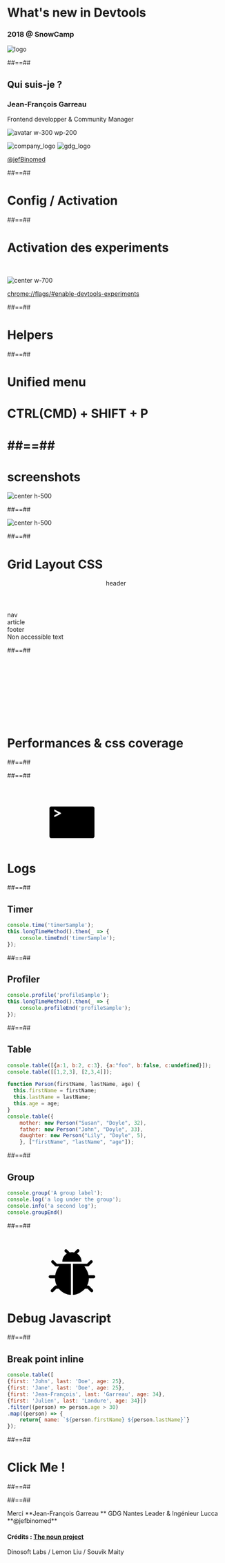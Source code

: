 

<!-- .slide: class="first-slide"  data-state="first"-->


# What's new in Devtools
### 2018  @ **SnowCamp**

![logo](assets/images/devtools.jpg)


##==##

<!-- .slide: class="who-am-i" -->

## Qui suis-je ?

### Jean-François Garreau

<!-- .element: class="descjf" -->
Frontend developper & Community Manager

![avatar w-300 wp-200](assets/images/jf.jpg)


![company_logo](assets/images/lucca_logo.png)
![gdg_logo](assets/images/GDG-Logo-carre.png)

<!-- .element: class="twitter" -->
[@jefBinomed](https://twitter.com/jefBinomed)



##==##

<!-- .slide: class="transition-black" data-background="#3d4349"-->

# Config / Activation


##==##

# Activation des experiments

<br>

![center w-700](./assets/images/activation.png)

[chrome://flags/#enable-devtools-experiments](chrome://flags/#enable-devtools-experiments)

##==##

<!-- .slide: class="transition-black" data-background="#3d4349"-->

# Helpers

##==##

<!-- .slide: class="transition"  -->

# Unified menu


<h1>CTRL(CMD) + SHIFT + P<h1>


##==##

# screenshots

![center h-500](./assets/images/screenshot_nexus_5x.png)

##==##

<!-- .slide: class="transition-black" data-background="#3d4349"-->

![center h-500](./assets/images/css_awesome.png)

##==##

# Grid Layout CSS

<div class="demo-grid">
    <header>header</header>
    <nav>nav</nav>
    <article>article</article>
    <footer>footer</footer>
    <div class="white-text">Non accessible text</div>
</div>

##==##

<!-- .slide: class="transition-black" data-background="#3d4349"-->

<h1>
    <svg class="h-150 color-red">
        <use xlink:href="#stats" />
    </svg><br>Performances & css coverage
</h1>


##==##

<!-- .slide: data-background="./assets/images/devfestdraw.png" -->


##==##

<!-- .slide: class="transition-black" data-background="#3d4349"-->

<h1>
    <svg class="h-150 color-white">
        <use xlink:href="#terminal" />
    </svg><br>Logs
</h1>

##==##

<!-- .slide: class="with-code" data-state="console" data-background="#3f3f3f" -->

## Timer

```javascript
console.time('timerSample');
this.longTimeMethod().then(_ => {
    console.timeEnd('timerSample');
});
```


##==##

<!-- .slide: class="with-code" data-state="profile" data-background="#3f3f3f" -->

## Profiler

```javascript
console.profile('profileSample');
this.longTimeMethod().then(_ => {
    console.profileEnd('profileSample');
});
```

##==##

<!-- .slide: class="with-code" data-state="table" data-background="#3f3f3f"-->

## Table

```javascript
console.table([{a:1, b:2, c:3}, {a:"foo", b:false, c:undefined}]);
console.table([[1,2,3], [2,3,4]]);

function Person(firstName, lastName, age) {
  this.firstName = firstName;
  this.lastName = lastName;
  this.age = age;
}
console.table({
    mother: new Person("Susan", "Doyle", 32),
    father: new Person("John", "Doyle", 33),
    daughter: new Person("Lily", "Doyle", 5),
    }, ["firstName", "lastName", "age"]);
```

##==##

<!-- .slide: class="with-code" data-state="group" data-background="#3f3f3f"-->

## Group

```javascript
console.group('A group label');
console.log('a log under the group');
console.info('a second log');
console.groupEnd()
```

##==##

<!-- .slide: class="transition-black" data-background="#3d4349"-->

<h1>
    <svg class="h-150 color-red">
        <use xlink:href="#debug" />
    </svg><br>Debug Javascript
</h1>



##==##

<!-- .slide: class="with-code" data-state="inline" data-background="#3f3f3f"-->

## Break point inline

```javascript
console.table([
{first: 'John', last: 'Doe', age: 25},
{first: 'Jane', last: 'Doe', age: 25},
{first: 'Jean-François', last: 'Garreau', age: 34},
{first: 'Julien', last: 'Landure', age: 34}])
.filter((person) => person.age > 30)
.map((person) => {
    return{ name: `${person.firstName} ${person.lastName}`}
});
```



##==##

<!-- .slide: class="transition-black" data-background="#3d4349"-->



<h1>
    <div id="demo-click" >Click Me !</div>
</h1>


##==##

<!-- .slide: data-state="ghost"-->

<div id="demo-ghost-parent">
    <div class="demo-ghost"></div>
    <div class="demo-shadow"></div>
</div>


##==##

<!-- .slide: class="last-slide" -->

<!-- .element: class="thank-message" --> Merci

<!-- .element: class="presenter" --> **Jean-François Garreau  **

<!-- .element: class="work-rule" --> GDG Nantes Leader & Ingénieur Lucca

<!-- .element: class="email" --> **@jefbinomed**

<div class="credits">
    <h4 >Crédits : <a href="https://thenounproject.com/" target="_blank">The noun project</a></h4>
    <p >Dinosoft Labs / Lemon Liu / Souvik Maity</p>
</div>

<div style="display:none">
    <!-- stats -->
    <svg id="stats" xmlns="http://www.w3.org/2000/svg" xmlns:xlink="http://www.w3.org/1999/xlink" version="1.1" x="0px" y="0px" viewBox="0 0 52 65" enable-background="new 0 0 52 52" xml:space="preserve"><g><g><g><path fill="none"  stroke-width="2" stroke-miterlimit="10" d="M6.6890597,14.049015     c6.3503995-10.6536999,20.2696991-14.2212,31.0895958-7.9683003c9.6343994,5.5679002,13.5627022,17.044899,9.8244019,27.0145988"/><polyline fill="none"  stroke-width="2" stroke-miterlimit="10" points="16.6390591,12.1095152      6.6866598,14.0467148 4.7191596,4.2472148    "/></g><g><path fill="none"  stroke-width="2" stroke-miterlimit="10" d="M45.311058,37.9510155     c-6.3506012,10.653698-20.2698994,14.221199-31.089798,7.9682007     C4.5868597,40.3513145,0.6585596,28.8743153,4.3970594,18.9046154"/><polyline fill="none"  stroke-width="2" stroke-miterlimit="10" points="35.3608551,39.8905144      45.3132553,37.9532166 47.2807579,47.7527161    "/></g></g><g><rect x="31.9999599" y="13.0000143" fill="none"  stroke-width="2" stroke-miterlimit="10" width="6" height="22"/><rect x="21.9999599" y="21.0000153" fill="none"  stroke-width="2" stroke-miterlimit="10" width="6" height="14"/><rect x="11.9999599" y="29.0000153" fill="none"  stroke-width="2" stroke-miterlimit="10" width="6" height="6"/></g></g></svg>
    <!-- terminal -->
    <svg id="terminal" xmlns="http://www.w3.org/2000/svg" xmlns:xlink="http://www.w3.org/1999/xlink" version="1.1" x="0px" y="0px" viewBox="0 0 100 125" enable-background="new 0 0 100 100" xml:space="preserve"><g><path d="M90.125,19.5H9.875c-1.856,0-3.375,1.519-3.375,3.375v54.25c0,1.856,1.519,3.375,3.375,3.375h80.25   c1.856,0,3.375-1.519,3.375-3.375v-54.25C93.5,21.019,91.981,19.5,90.125,19.5z M28.78,33.517l-12.883,6.726v-2.859   c0-0.216,0.054-0.417,0.162-0.601c0.108-0.184,0.287-0.335,0.536-0.455l5.897-3.038c0.509-0.249,1.066-0.444,1.673-0.585   c-0.607-0.141-1.165-0.335-1.673-0.585l-5.897-3.021c-0.249-0.13-0.428-0.285-0.536-0.463s-0.162-0.376-0.162-0.593v-2.859   l12.883,6.709V33.517z"/></g></svg>
    <!-- debug -->
    <svg id="debug" xmlns:x="http://ns.adobe.com/Extensibility/1.0/" xmlns:i="http://ns.adobe.com/AdobeIllustrator/10.0/" xmlns:graph="http://ns.adobe.com/Graphs/1.0/" xmlns="http://www.w3.org/2000/svg" xmlns:xlink="http://www.w3.org/1999/xlink" xmlns:a="http://ns.adobe.com/AdobeSVGViewerExtensions/3.0/" version="1.1" x="0px" y="0px" viewBox="0 0 100 125" enable-background="new 0 0 100 100" xml:space="preserve"><path d="M20.796,34l-6.036-5.987c-1.122-1.124-2.938-1.092-4.062,0.028c-1.123,1.12-1.126,2.956-0.007,4.079l6.879,6.468  C18.108,39.128,18.841,39,19.604,39h5.596c-3.985,5-6.601,11-7.569,17H7.872C6.285,56,5,57.413,5,59c0,1.586,1.285,3,2.872,3h9.335  c0.05,5,1.315,10,3.522,14h-2.083c-0.763,0-1.495,0.436-2.034,0.977l-6.878,6.965c-1.12,1.123-1.118,2.975,0.005,4.095  c0.562,0.559,1.294,0.855,2.028,0.855c0.736,0,1.473-0.278,2.033-0.841L19.839,82h4.638C30.127,89,39,93.544,48,94.055V34H20.796z"/><path d="M92.128,56h-9.961c-1.24-6-4.434-12-8.176-17h6.405c0.763,0,1.495,0.137,2.034-0.404l6.879-6.679  c1.119-1.124,1.116-2.832-0.007-3.952c-1.125-1.121-2.941-1.131-4.062-0.007L79.204,34H52v60.033C61,93.447,69.713,88,75.363,82  h4.798l6.038,6.059c0.561,0.563,1.297,0.847,2.033,0.847c0.734,0,1.467-0.279,2.028-0.837c1.123-1.12,1.125-2.938,0.005-4.061  l-6.878-7.031C82.849,76.436,82.116,76,81.354,76h-2.2c2.234-4,3.517-9,3.567-14h9.407C93.715,62,95,60.586,95,59  C95,57.413,93.715,56,92.128,56z"/><path d="M31.421,30h37.158c0-7-3.473-12.264-8.687-15.555l3.75-3.673c1.122-1.121,1.122-2.902,0-4.024  c-1.122-1.121-2.939-1.102-4.062,0.02l-5.424,5.434c-1.338-0.306-2.726-0.478-4.157-0.478s-2.819,0.179-4.157,0.485l-5.425-5.423  c-1.122-1.121-2.939-1.121-4.062,0s-1.122,2.941,0,4.063l3.75,3.597C34.894,17.737,31.421,23,31.421,30z"/></svg>
</div>
